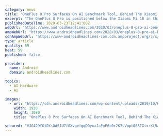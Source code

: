 ```yaml
---
category: news
title: "OnePlus 8 Pro Surfaces On AI Benchmark Tool, Behind The Xiaomi Mi 10"
excerpt: "The OnePlus 8 Pro is positioned below the Xiaomi Mi 10 in this AI benchmark It trails the Xiaomi Mi 10 which is fueled by that same chip, and the Exynos 990-powered Samsung Galaxy S20. That is quite interesting. There's also a huge difference between the OPPO Find X2 and OnePlus 8 Pro. Both of those phones are fueled by the same processor ..."
publishedDateTime: 2020-03-23T12:41:00Z
webUrl: "https://www.androidheadlines.com/2020/03/oneplus-8-pro-ai-benchmark.html"
ampWebUrl: "https://www.androidheadlines.com/2020/03/oneplus-8-pro-ai-benchmark.html/amp"
cdnAmpWebUrl: "https://www-androidheadlines-com.cdn.ampproject.org/c/s/www.androidheadlines.com/2020/03/oneplus-8-pro-ai-benchmark.html/amp"
type: article
quality: 59
heat: 59
published: false

provider:
  name: Android
  domain: androidheadlines.com

topics:
  - AI Hardware
  - AI

images:
  - url: "https://cdn.androidheadlines.com/wp-content/uploads/2019/10/OnePlus-8-Pro-renders-leak-OnLeaks-7.jpg"
    width: 1920
    height: 1080
    title: "OnePlus 8 Pro Surfaces On AI Benchmark Tool, Behind The Xiaomi Mi 10"

secured: "VJG429YOtDXsOdS1U7fGXvgvfgqDQyuaJaPoF6u0r2K7sVupt0SSIXixrXf5a+5X10IvYM2ZKNG/r6apm+tlCu6iA8+GjnjsvCQV/uHReFEMtr8+VMKC84hoMjytbqBj5ngI2KVK1hw9BtFZcuqhQaozRdqyaUM5ThAx6j3spVWlcAmSYtcViNnjiIpq2ZuA8biH2PqCJXqqaOr2ur9SnPnTi9Vi8SkukMe3fsRAgmxr40rhg9siD4xCKDdVfwPMz+RqGd2Xfxe7xcrh+aNg4DsokEqRbYCJndwWDb0DN8lR02mJpnWiiVaDDYzcaTEm;6KL+TlzzwRIntoCmijY+RA=="
---
```


